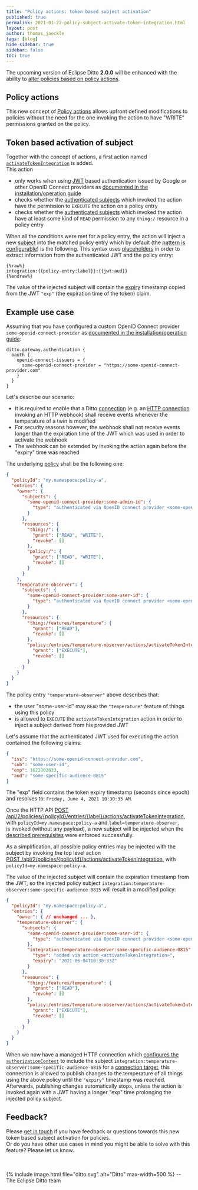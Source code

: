 ```yaml
---
title: "Policy actions: token based subject activation"
published: true
permalink: 2021-01-22-policy-subject-activate-token-integration.html
layout: post
author: thomas_jaeckle
tags: [blog]
hide_sidebar: true
sidebar: false
toc: true
---
```


The upcoming version of Eclipse Ditto **2.0.0** will be enhanced with the ability to 
[alter policies based on policy actions](basic-policy.html#actions).

## Policy actions

This new concept of [Policy actions](basic-policy.html#actions) allows upfront defined modifications to policies without 
the need for the one invoking the action to have "WRITE" permissions granted on the policy.

## Token based activation of subject

Together with the concept of actions, a first action named 
[`activateTokenIntegration`](basic-policy.html#action-activatetokenintegration) is added.  
This action
* only works when using <a href="#" data-toggle="tooltip" data-original-title="{{site.data.glossary.jwt}}">JWT</a> 
  based authentication issued by Google or other OpenID Connect providers as 
  [documented in the installation/operation guide](installation-operating.html#openid-connect)
* checks whether the [authenticated subjects](basic-auth.html#authenticated-subjects) which invoked the action have the 
  permission to `EXECUTE` the action on a policy entry
* checks whether the [authenticated subjects](basic-auth.html#authenticated-subjects) which invoked the action have at 
  least some kind of `READ` permission to any `thing:/` resource in a policy entry
  
When all the conditions were met for a policy entry, the action will inject a new [subject](basic-policy.html#subjects) 
into the matched policy entry which by default (the 
[pattern is configurable](basic-policy.html#action-activatetokenintegration)) is the following.
This syntax uses [placeholders](basic-placeholders.html) in order to extract information from the authenticated JWT and 
the policy entry:
```
{%raw%}
integration:{{policy-entry:label}}:{{jwt:aud}}
{%endraw%}
```

The value of the injected subject will contain the [expiry](basic-policy.html#expiring-policy-subjects) timestamp 
copied from the JWT `"exp"` (the expiration time of the token) claim.

## Example use case

Assuming that you have configured a custom OpenID Connect provider `some-openid-connect-provider` as
[documented in the installation/operation guide](installation-operating.html#openid-connect):
```
ditto.gateway.authentication {
  oauth {
    openid-connect-issuers = {
      some-openid-connect-provider = "https://some-openid-connect-provider.com"
    }
  }
}
```

Let's describe our scenario:  
* It is required to enable that a Ditto [connection](basic-connections.html) (e.g. an 
[HTTP connection](connectivity-protocol-bindings-http.html) invoking an HTTP webhook) shall receive events whenever 
the temperature of a twin is modified
* For security reasons however, the webhook shall not receive events longer than the expiration time of the JWT which 
was used in order to activate the webhook
* The webhook can be extended by invoking the action again before the "expiry" time was reached

The underlying [policy](basic-policy.html) shall be the following one:
```json
{
  "policyId": "my.namespace:policy-a",
  "entries": {
    "owner": {
      "subjects": {
        "some-openid-connect-provider:some-admin-id": {
          "type": "authenticated via OpenID connect provider <some-openid-connect-provider>"
        }
      },
      "resources": {
        "thing:/": {
          "grant": ["READ", "WRITE"],
          "revoke": []
        },
        "policy:/": {
          "grant": ["READ", "WRITE"],
          "revoke": []
        }
      }
    },
    "temperature-observer": {
      "subjects": {
        "some-openid-connect-provider:some-user-id": {
          "type": "authenticated via OpenID connect provider <some-openid-connect-provider>"
        }
      },
      "resources": {
        "thing:/features/temperature": {
          "grant": ["READ"],
          "revoke": []
        },
        "policy:/entries/temperature-observer/actions/activateTokenIntegration": {
          "grant": ["EXECUTE"],
          "revoke": []
        }
      }
    }
  }
}
```

The policy entry `"temperature-observer"` above describes that:
* the user "some-user-id" may `READ` the `"temperature"` feature of things using this policy
* is allowed to `EXECUTE` the `activateTokenIntegration` action in order to inject a subject derived from his provided 
  JWT

Let's assume that the authenticated JWT used for executing the action contained the following claims:
```json
{
  "iss": "https://some-openid-connect-provider.com",
  "sub": "some-user-id",
  "exp": 1622802633,
  "aud": "some-specific-audience-0815"
}
```

The "exp" field contains the token expiry timestamp (seconds since epoch) and resolves to: 
`Friday, June 4, 2021 10:30:33 AM`.

Once the HTTP API 
[POST /api/2/policies/{policyId}/entries/{label}/actions/activateTokenIntegration](/http-api-doc.html#/Policies/post_policies__policyId__entries__label__actions_activateTokenIntegration), with `policyId=my.namespace:policy-a` and `label=temperature-observer`,  
is invoked (without any payload), a new subject will be injected when the 
[described prerequisites](basic-policy.html#action-activatetokenintegration) were enforced successfully.

As a simplification, all possible policy entries may be injected with the subject by invoking the top level action  
[POST /api/2/policies/{policyId}/actions/activateTokenIntegration](/http-api-doc.html#/Policies/post_policies__policyId__actions_activateTokenIntegration), with `policyId=my.namespace:policy-a`.

The value of the injected subject will contain the expiration timestamp from the JWT, so the injected policy subject 
`integration:temperature-observer:some-specific-audience-0815` will result in a modified policy:
```json
{
  "policyId": "my.namespace:policy-a",
  "entries": {
    "owner": { // unchanged ... },
    "temperature-observer": {
      "subjects": {
        "some-openid-connect-provider:some-user-id": {
          "type": "authenticated via OpenID connect provider <some-openid-connect-provider>"
        },
        "integration:temperature-observer:some-specific-audience-0815": {
          "type": "added via action <activateTokenIntegration>",
          "expiry": "2021-06-04T10:30:33Z"
        }
      },
      "resources": {
        "thing:/features/temperature": {
          "grant": ["READ"],
          "revoke": []
        },
        "policy:/entries/temperature-observer/actions/activateTokenIntegration": {
          "grant": ["EXECUTE"],
          "revoke": []
        }
      }
    }
  }
}
```

When we now have a 
managed HTTP connection which [configures the `authorizationContext`](basic-connections.html#authorization) to include
the subject `integration:temperature-observer:some-specific-audience-0815` for a 
[connection target](basic-connections.html#targets), this connection is allowed to publish changes to the temperature of 
all things using the above policy until the `"expiry"` timestamp was reached.  
Afterwards, publishing changes automatically stops, unless the action is invoked again with a JWT having a longer "exp"
time prolonging the injected policy subject.


## Feedback?

Please [get in touch](feedback.html) if you have feedback or questions towards this new token based subject activation
for policies.  
Or do you have other use cases in mind you might be able to solve with this feature? Please let us know.

<br/>
<br/>
{% include image.html file="ditto.svg" alt="Ditto" max-width=500 %}
--<br/>
The Eclipse Ditto team